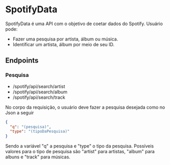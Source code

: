 # SpotifyData
  SpotifyData é uma API com o objetivo de coetar dados do Spotify.
  Usuário pode:
  * Fazer uma pesquisa por artista, álbum ou música.
  * Identificar um artista, álbum por meio de seu ID.

## Endpoints
### Pesquisa
* /spotify/api/search/artist
* /spotify/api/search/album
* /spotify/api/search/track

No corpo da requisição, o usuário deve fazer a pesquisa desejada como no Json a seguir

```Json
{
  "q": "(pesquisa)",
  "type": "(tipoDaPesquisa)"
}
```
Sendo a variável "q" a pesquisa e "type" o tipo da pesquisa. Possíveis valores para o 
tipo de pesquisa são "artist" para artistas, "album" para albuns e "track" para músicas.

